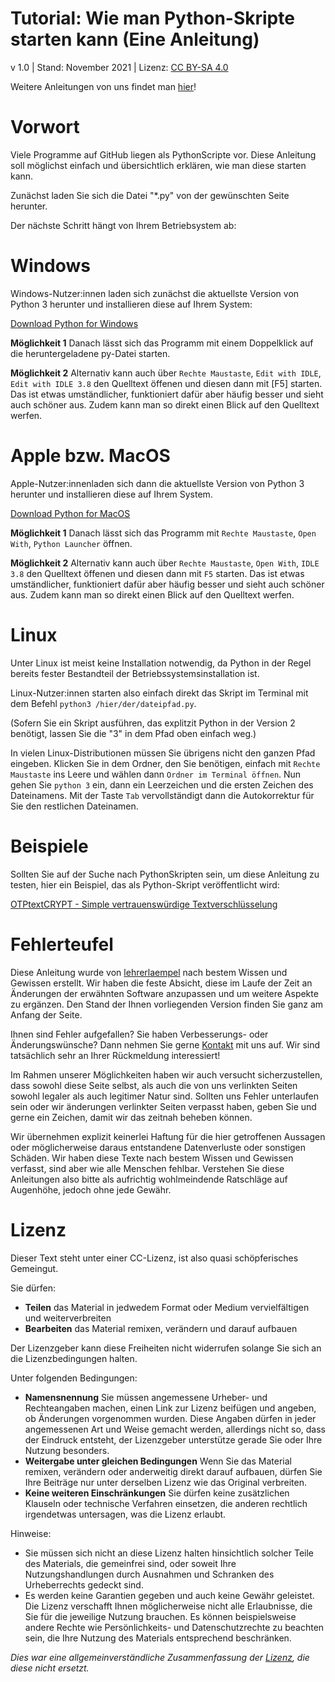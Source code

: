 # Tutorial: Wie man Python-Skripte starten kann (Eine Anleitung)
v 1.0 | Stand: November 2021 | Lizenz: [CC BY-SA 4.0](https://creativecommons.org/licenses/by-sa/4.0/deed.de)

Weitere Anleitungen von uns findet man [hier](https://lehrerlaempel.github.io/anleitungen/)!

# Vorwort
Viele Programme auf GitHub liegen als PythonScripte vor. Diese Anleitung soll möglichst einfach und übersichtlich erklären, wie man diese starten kann.

Zunächst laden Sie sich die Datei "*.py" von der gewünschten Seite herunter.

Der nächste Schritt hängt von Ihrem Betriebsystem ab:


# Windows
Windows-Nutzer:innen laden sich zunächst die aktuellste Version von Python 3 herunter und installieren diese auf Ihrem System:

[Download Python for Windows](https://www.python.org/downloads/windows/) 

**Möglichkeit 1**
Danach lässt sich das Programm mit einem Doppelklick auf die heruntergeladene py-Datei starten. 

**Möglichkeit 2**
Alternativ kann auch über `Rechte Maustaste`, `Edit with IDLE`, `Edit with IDLE 3.8` den Quelltext öffenen und diesen dann mit [F5] starten. Das ist etwas umständlicher, funktioniert dafür aber häufig besser und sieht auch schöner aus. Zudem kann man so direkt einen Blick auf den Quelltext werfen.


# Apple bzw. MacOS
Apple-Nutzer:innenladen sich dann die aktuellste Version von Python 3 herunter und installieren diese auf Ihrem System. 

[Download Python for MacOS](https://www.python.org/downloads/mac-osx/)

**Möglichkeit 1**
Danach lässt sich das Programm mit `Rechte Maustaste`, `Open With`, `Python Launcher` öffnen. 

**Möglichkeit 2**
Alternativ kann auch über `Rechte Maustaste`, `Open With`, `IDLE 3.8` den Quelltext öffenen und diesen dann mit `F5` starten. Das ist etwas umständlicher, funktioniert dafür aber häufig besser und sieht auch schöner aus. Zudem kann man so direkt einen Blick auf den Quelltext werfen.


# Linux
Unter Linux ist meist keine Installation notwendig, da Python in der Regel bereits fester Bestandteil der Betriebssystemsinstallation ist.

Linux-Nutzer:innen starten also einfach direkt das Skript im Terminal mit dem Befehl `python3 /hier/der/dateipfad.py`. 

(Sofern Sie ein Skript ausführen, das explitzit Python in der Version 2 benötigt, lassen Sie die "3" in dem Pfad oben einfach weg.)

In vielen Linux-Distributionen müssen Sie übrigens nicht den ganzen Pfad eingeben. Klicken Sie in dem Ordner, den Sie benötigen, einfach mit `Rechte Maustaste` ins Leere und wählen dann `Ordner im Terminal öffnen`. Nun gehen Sie `python 3` ein, dann ein Leerzeichen und die ersten Zeichen des Dateinamens. Mit der Taste `Tab` vervollständigt dann die Autokorrektur für Sie den restlichen Dateinamen.


# Beispiele
Sollten Sie auf der Suche nach PythonSkripten sein, um diese Anleitung zu testen, hier ein Beispiel, das als Python-Skript veröffentlicht wird:

[OTPtextCRYPT - Simple vertrauenswürdige Textverschlüsselung](https://lehrerlaempel.github.io/OTPtextCRYPT/)

# Fehlerteufel
Diese Anleitung wurde von [lehrerlaempel](https://github.com/lehrerlaempel) nach bestem Wissen und Gewissen erstellt. Wir haben die feste Absicht, diese im Laufe der Zeit an Änderungen der erwähnten Software anzupassen und um weitere Aspekte zu ergänzen. Den Stand der Ihnen vorliegenden Version finden Sie ganz am Anfang der Seite.

Ihnen sind Fehler aufgefallen? Sie haben Verbesserungs- oder Änderungswünsche? Dann nehmen Sie gerne [Kontakt](https://lehrerlaempel.github.io/anleitungen/) mit uns auf. Wir sind tatsächlich sehr an Ihrer Rückmeldung interessiert!

Im Rahmen unserer Möglichkeiten haben wir auch versucht sicherzustellen, dass sowohl diese Seite selbst, als auch die von uns verlinkten Seiten sowohl legaler als auch legitimer Natur sind. Sollten uns Fehler unterlaufen sein oder wir änderungen verlinkter Seiten verpasst haben, geben Sie und gerne ein Zeichen, damit wir das zeitnah beheben können.

Wir übernehmen explizit keinerlei Haftung für die hier getroffenen Aussagen oder möglicherweise daraus entstandene Datenverluste oder sonstigen Schäden. Wir haben diese Texte nach bestem Wissen und Gewissen verfasst, sind aber wie alle Menschen fehlbar. Verstehen Sie diese Anleitungen also bitte als aufrichtig wohlmeindende Ratschläge auf Augenhöhe, jedoch ohne jede Gewähr.

# Lizenz
Dieser Text steht unter einer CC-Lizenz, ist also quasi schöpferisches Gemeingut.

Sie dürfen:
- **Teilen** das Material in jedwedem Format oder Medium vervielfältigen und weiterverbreiten
- **Bearbeiten** das Material remixen, verändern und darauf aufbauen

Der Lizenzgeber kann diese Freiheiten nicht widerrufen solange Sie sich an die Lizenzbedingungen halten.

Unter folgenden Bedingungen:
- **Namensnennung** Sie müssen angemessene Urheber- und Rechteangaben machen, einen Link zur Lizenz beifügen und angeben, ob Änderungen vorgenommen wurden. Diese Angaben dürfen in jeder angemessenen Art und Weise gemacht werden, allerdings nicht so, dass der Eindruck entsteht, der Lizenzgeber unterstütze gerade Sie oder Ihre Nutzung besonders.
- **Weitergabe unter gleichen Bedingungen** Wenn Sie das Material remixen, verändern oder anderweitig direkt darauf aufbauen, dürfen Sie Ihre Beiträge nur unter derselben Lizenz wie das Original verbreiten. 
- **Keine weiteren Einschränkungen** Sie dürfen keine zusätzlichen Klauseln oder technische Verfahren einsetzen, die anderen rechtlich irgendetwas untersagen, was die Lizenz erlaubt. 

Hinweise:
- Sie müssen sich nicht an diese Lizenz halten hinsichtlich solcher Teile des Materials, die gemeinfrei sind, oder soweit Ihre Nutzungshandlungen durch Ausnahmen und Schranken des Urheberrechts gedeckt sind.
- Es werden keine Garantien gegeben und auch keine Gewähr geleistet. Die Lizenz verschafft Ihnen möglicherweise nicht alle Erlaubnisse, die Sie für die jeweilige Nutzung brauchen. Es können beispielsweise andere Rechte wie Persönlichkeits- und Datenschutzrechte zu beachten sein, die Ihre Nutzung des Materials entsprechend beschränken.

*Dies war eine allgemeinverständliche Zusammenfassung der [Lizenz](https://creativecommons.org/licenses/by-sa/4.0/legalcode.de), die diese nicht ersetzt.*

